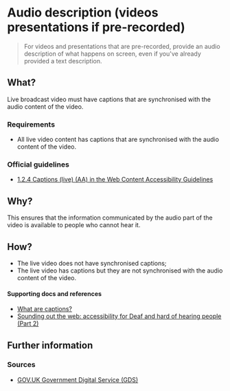# Audio description (videos presentations if pre-recorded)

> For videos and presentations that are pre-recorded, provide an audio description of what happens on screen, even if you've already provided a text description.

## What?

Live broadcast video must have captions that are synchronised with the audio content of the video.

### Requirements

* All live video content has captions that are synchronised with the audio content of the video.

### Official guidelines

* [1.2.4 Captions (live) (AA) in the Web Content Accessibility Guidelines](https://www.w3.org/TR/UNDERSTANDING-WCAG20/media-equiv-real-time-captions.html)

## Why?

This ensures that the information communicated by the audio part of the video is available to people who cannot hear it.

## How?

* The live video does not have synchronised captions;
* The live video has captions but they are not synchronised with the audio content of the video.

#### Supporting docs and references

* [What are captions?](https://www.nomensa.com/blog/2010/what-are-captions)
* [Sounding out the web: accessibility for Deaf and hard of hearing people (Part 2)](https://www.paciellogroup.com/blog/2017/03/sounding-out-the-web-accessibility-for-deaf-and-hard-of-hearing-people-part-2/)

## Further information

### Sources

* [GOV.UK Government Digital Service (GDS)](https://alphagov.github.io/wcag-primer/#wcag-2-1-getting-started "The GOV.UK GDS")
